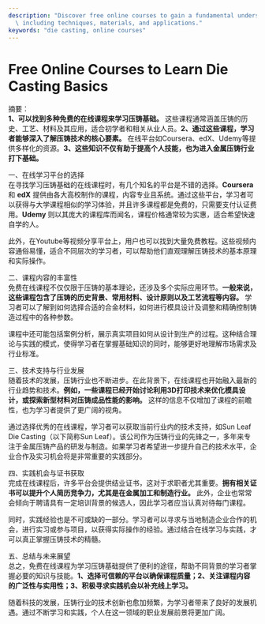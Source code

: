 ```yaml
---
description: "Discover free online courses to gain a fundamental understanding of die casting,\
  \ including techniques, materials, and applications."
keywords: "die casting, online courses"
---
```

# Free Online Courses to Learn Die Casting Basics

摘要：  
**1、可以找到多种免费的在线课程来学习压铸基础。** 这些课程通常涵盖压铸的历史、工艺、材料及其应用，适合初学者和相关从业人员。**2、通过这些课程，学习者能够深入了解压铸技术的核心要素。** 在线平台如Coursera、edX、Udemy等提供多样化的资源。**3、这些知识不仅有助于提高个人技能，也为进入金属压铸行业打下基础。** 

一、在线学习平台的选择  
在寻找学习压铸基础的在线课程时，有几个知名的平台是不错的选择。**Coursera** 和 **edX** 提供由各大高校制作的课程，内容专业且系统。通过这些平台，学习者可以获得与大学课程相似的学习体验，并且许多课程都是免费的，只需要支付认证费用。**Udemy** 则以其庞大的课程库而闻名，课程价格通常较为实惠，适合希望快速自学的人。

此外，在Youtube等视频分享平台上，用户也可以找到大量免费教程。这些视频内容通俗易懂，适合不同层次的学习者，可以帮助他们直观理解压铸技术的基本原理和实际操作。

二、课程内容的丰富性  
免费在线课程不仅仅限于压铸的基本理论，还涉及多个实际应用环节。**一般来说，这些课程包含了压铸的历史背景、常用材料、设计原则以及工艺流程等内容。** 学习者可以了解到如何选择合适的合金材料，如何进行模具设计及调整和精确控制铸造过程中的各种参数。

课程中还可能包括案例分析，展示真实项目如何从设计到生产的过程。这种结合理论与实践的模式，使得学习者在掌握基础知识的同时，能够更好地理解市场需求及行业标准。

三、技术支持与行业发展  
随着技术的发展，压铸行业也不断进步。在此背景下，在线课程也开始融入最新的行业趋势和技术。**例如，一些课程已经开始讨论利用3D打印技术来优化模具设计，或探索新型材料对压铸成品性能的影响。** 这样的信息不仅增加了课程的前瞻性，也为学习者提供了更广阔的视角。

通过选择优秀的在线课程，学习者可以获取当前行业内的技术支持，如Sun Leaf Die Casting（以下简称Sun Leaf）。该公司作为压铸行业的先锋之一，多年来专注于金属压铸产品的研发与制造。如果学习者希望进一步提升自己的技术水平，企业合作及实习机会将是非常重要的实践部分。

四、实践机会与证书获取  
完成在线课程后，许多平台会提供结业证书，这对于求职者尤其重要。**拥有相关证书可以提升个人简历竞争力，尤其是在金属加工和制造行业。** 此外，企业也常常会倾向于聘请具有一定培训背景的候选人，因此学习者应当认真对待每门课程。

同时，实践经验也是不可或缺的一部分。学习者可以寻求与当地制造企业合作的机会，进行实习或参与项目，以获得实际操作的经验。通过结合在线学习与实践，才可以真正掌握压铸技术的精髓。

五、总结与未来展望  
总之，免费在线课程为学习压铸基础提供了便利的途径，帮助不同背景的学习者掌握必要的知识与技能。**1、选择可信赖的平台以确保课程质量；2、关注课程内容的广泛性与实用性；3、积极寻求实践机会以补充线上学习。** 

随着科技的发展，压铸行业的技术创新也愈加频繁，为学习者带来了良好的发展机遇。通过不断学习和实践，个人在这一领域的职业发展前景将更加广阔。
